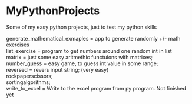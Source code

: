 # MyPythonProjects
Some of my easy python projects, just to test my python skills

generate_mathematical_exmaples = app to generate randomly +/- math exercises <br/>
list_exercise = program to get numbers around one random int in list <br/>
matrix = just some easy aritmethic functuions with matrixes;<br/>
number_guess = easy game, to guess int value in some range; <br/>
reversed = revers input string; (very easy)<br/>
rockpaperscissors;<br/>
sortingalgorithms; <br/>
write_to_excel = Write to the excel program from py program. Not finished yet

